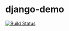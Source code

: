 # django-demo
[![Build Status](https://travis-ci.org/zhangway/django-demo.svg?branch=master)](https://travis-ci.org/zhangway/django-demo)
